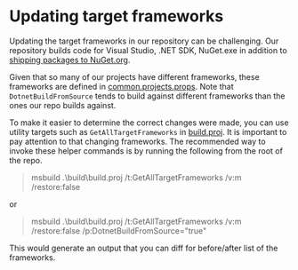 # Updating target frameworks

Updating the target frameworks in our repository can be challenging.
Our repository builds code for Visual Studio, .NET SDK, NuGet.exe in addition to [shipping packages to NuGet.org](https://www.nuget.org/profiles/nuget).

Given that so many of our projects have different frameworks, these frameworks are defined in [common.projects.props](../build/common.project.props). 
Note that `DotnetBuildFromSource` tends to build against different frameworks than the ones our repo builds against.

To make it easier to determine the correct changes were made, you can use utility targets such as `GetAllTargetFrameworks` in [build.proj](../build/build.proj).
It is important to pay attention to that changing frameworks.
The recommended way to invoke these helper commands is by running the following from the root of the repo.

> msbuild .\build\build.proj /t:GetAllTargetFrameworks /v:m /restore:false

or

> msbuild .\build\build.proj /t:GetAllTargetFrameworks /v:m /restore:false /p:DotnetBuildFromSource="true"

This would generate an output that you can diff for before/after list of the frameworks.
